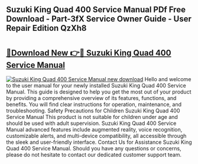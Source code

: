 ## Suzuki King Quad 400 Service Manual PDf Free Download - Part-3fX Service Owner Guide - User Repair Edition QzXh8

# <h2><a href="http://cf15481.oget.top/?id=Suzuki+King+Quad+400+Service+Manual">🔗Download New 👉🔴 Suzuki King Quad 400 Service Manual</a></h2>

[![Suzuki King Quad 400 Service Manual new download](https://i.imgur.com/5g1atiW.png)](http://cf15481.oget.top/?id=Suzuki+King+Quad+400+Service+Manual)
Hello and welcome to the user manual for your newly installed Suzuki King Quad 400 Service Manual. This guide is designed to help you get the most out of your product by providing a comprehensive overview of its features, functions, and benefits. You will find clear instructions for operation, maintenance, and troubleshooting. Safety Precautions for Children Suzuki King Quad 400 Service Manual This product is not suitable for children under age and should be used with adult supervision. Suzuki King Quad 400 Service Manual advanced features include augmented reality, voice recognition, customizable alerts, and multi-device compatibility, all accessible through the sleek and user-friendly interface. Contact Us for Assistance Suzuki King Quad 400 Service Manual. Should you have any questions or concerns, please do not hesitate to contact our dedicated customer support team.
